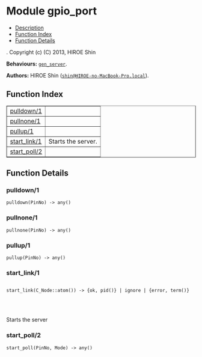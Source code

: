 

# Module gpio_port #
* [Description](#description)
* [Function Index](#index)
* [Function Details](#functions)


.
Copyright (c) (C) 2013, HIROE Shin

__Behaviours:__ [`gen_server`](gen_server.md).

__Authors:__ HIROE Shin ([`shin@HIROE-no-MacBook-Pro.local`](mailto:shin@HIROE-no-MacBook-Pro.local)).
<a name="index"></a>

## Function Index ##


<table width="100%" border="1" cellspacing="0" cellpadding="2" summary="function index"><tr><td valign="top"><a href="#pulldown-1">pulldown/1</a></td><td></td></tr><tr><td valign="top"><a href="#pullnone-1">pullnone/1</a></td><td></td></tr><tr><td valign="top"><a href="#pullup-1">pullup/1</a></td><td></td></tr><tr><td valign="top"><a href="#start_link-1">start_link/1</a></td><td>Starts the server.</td></tr><tr><td valign="top"><a href="#start_poll-2">start_poll/2</a></td><td></td></tr></table>


<a name="functions"></a>

## Function Details ##

<a name="pulldown-1"></a>

### pulldown/1 ###

`pulldown(PinNo) -> any()`


<a name="pullnone-1"></a>

### pullnone/1 ###

`pullnone(PinNo) -> any()`


<a name="pullup-1"></a>

### pullup/1 ###

`pullup(PinNo) -> any()`


<a name="start_link-1"></a>

### start_link/1 ###


<pre><code>
start_link(C_Node::atom()) -&gt; {ok, pid()} | ignore | {error, term()}
</code></pre>

<br></br>


Starts the server
<a name="start_poll-2"></a>

### start_poll/2 ###

`start_poll(PinNo, Mode) -> any()`


